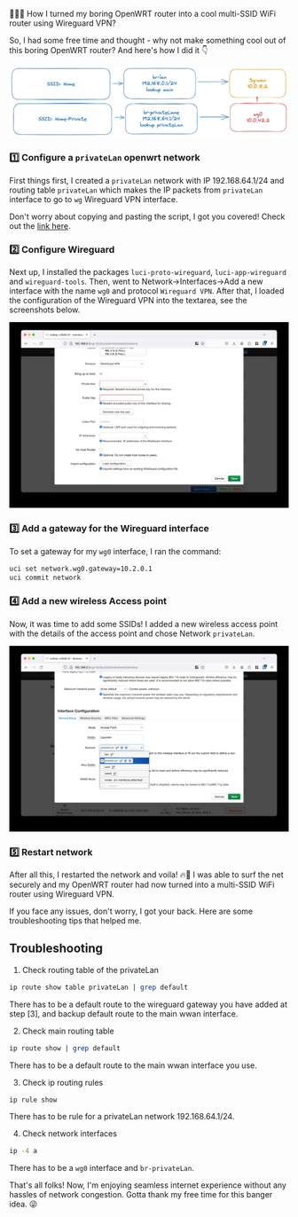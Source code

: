👨🏻‍💻 How I turned my boring OpenWRT router into a cool multi-SSID WiFi router using Wireguard VPN?

So, I had some free time and thought - why not make something cool out of this boring OpenWRT router? And here's how I did it 👇

![](OpenWrt-WireguardPirvateLan.md-images/2023-07-21-14-43-42.webp)

### 1️⃣ Configure a `privateLan` openwrt network

First things first, I created a `privateLan` network with IP 192.168.64.1/24 and routing table `privateLan` which makes the IP packets from `privateLan` interface to go to `wg` Wireguard VPN interface.

Don't worry about copying and pasting the script, I got you covered! Check out the [link here](https://github.com/dzianisv/utils/blob/f44fa7a238135f7e92197e88bc478c5bf42777a4/bin/openwrt-configure-privateLan.sh).

### 2️⃣ Configure Wireguard

Next up, I installed the packages `luci-proto-wireguard`, `luci-app-wireguard` and `wireguard-tools`. Then, went to Network->Interfaces->Add a new interface with the name `wg0` and protocol `Wireguard VPN`. After that, I loaded the configuration of the Wireguard VPN into the textarea, see the screenshots below.

![Wireguard VPN Configuration](OpenWrt-WireguardPirvateLan.md-images/2023-07-15-15-23-57.webp)

### 3️⃣ Add a gateway for the Wireguard interface

To set a gateway for my `wg0` interface, I ran the command:

```bash
uci set network.wg0.gateway=10.2.0.1
uci commit network
```

### 4️⃣ Add a new wireless Access point

Now, it was time to add some SSIDs! I added a new wireless access point with the details of the access point and chose Network `privateLan`.

![Wireless Access Point Configuration](OpenWrt-WireguardPirvateLan.md-images/2023-07-15-15-27-04.webp)

### 5️⃣ Restart network

After all this, I restarted the network and voila! 🔥🚀 I was able to surf the net securely and my OpenWRT router had now turned into a multi-SSID WiFi router using Wireguard VPN.

If you face any issues, don't worry, I got your back. Here are some troubleshooting tips that helped me.

## Troubleshooting

1. Check routing table of the privateLan
```bash
ip route show table privateLan | grep default
```
There has to be a default route to the wireguard gateway you have added at step [3], and backup default route to the main wwan interface.

2. Check main routing table
```bash
ip route show | grep default
```
There has to be a default route to the main wwan interface you use.

3. Check ip routing rules
```bash
ip rule show
```
There has to be rule for a privateLan network 192.168.64.1/24.

4. Check network interfaces
```bash
ip -4 a
```
There has to be a `wg0` interface and `br-privateLan`.

That's all folks! Now, I'm enjoying seamless internet experience without any hassles of network congestion. Gotta thank my free time for this banger idea. 😜


